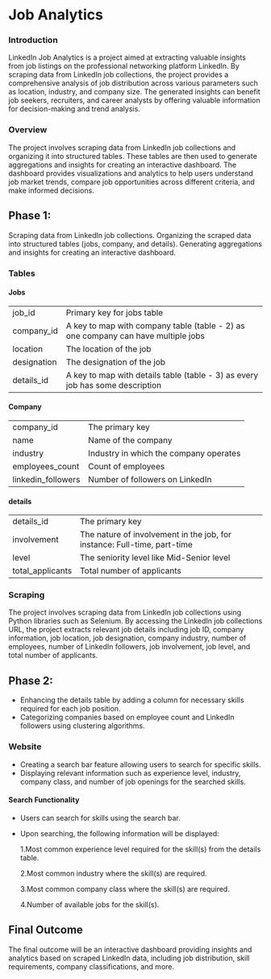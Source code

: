 # Job Analytics 

### Introduction

LinkedIn Job Analytics is a project aimed at extracting valuable insights from job listings on the professional networking platform LinkedIn. By scraping data from LinkedIn job collections, the project provides a comprehensive analysis of job distribution across various parameters such as location, industry, and company size. The generated insights can benefit job seekers, recruiters, and career analysts by offering valuable information for decision-making and trend analysis.

### Overview

The project involves scraping data from LinkedIn job collections and organizing it into structured tables. These tables are then used to generate aggregations and insights for creating an interactive dashboard. The dashboard provides visualizations and analytics to help users understand job market trends, compare job opportunities across different criteria, and make informed decisions.

## Phase 1:

Scraping data from LinkedIn job collections.
Organizing the scraped data into structured tables (jobs, company, and details).
Generating aggregations and insights for creating an interactive dashboard.

### Tables

#### Jobs

|   |   |
| ------------ | ------------ |
| job_id  | Primary key for jobs table  |
|  company_id |  A key to map with company table (table - 2) as one company can have multiple jobs  |
|  location |   The location of the job |
| designation  |  The designation of the job |
| details_id  | A key to map with details table (table - 3) as every job has some description  |

#### Company
|   |   |
| ------------ | ------------ |
|  company_id |  The primary key |
|  name |  Name of the company |
| industry  |   Industry in which the company operates |
|  employees_count |  Count of employees |
| linkedin_followers  | Number of followers on LinkedIn  |

#### details
|   |   |
| ------------ | ------------ |
|  details_id |  The primary key |
|  involvement |  The nature of involvement in the job, for instance: Full-time, part-time  |
| level  |  The seniority level like Mid-Senior level |
| total_applicants  |  Total number of applicants |

### Scraping 
The project involves scraping data from LinkedIn job collections using Python libraries such as Selenium. By accessing the LinkedIn job collections URL, the project extracts relevant job details including job ID, company information, job location, job designation, company industry, number of employees, number of LinkedIn followers, job involvement, job level, and total number of applicants.


## Phase 2: 

- Enhancing the details table by adding a column for necessary skills required for each job 
   position.
- Categorizing companies based on employee count and LinkedIn followers using clustering 
  algorithms.

### Website
- Creating a search bar feature allowing users to search for specific skills.
- Displaying relevant information such as experience level, industry, company class, and number 
  of job openings for the searched skills.
#### Search Functionality
- Users can search for skills using the search bar.
- Upon searching, the following information will be displayed:

  1.Most common experience level required for the skill(s) from the details table.
  
  2.Most common industry where the skill(s) are required.
  
  3.Most common company class where the skill(s) are required.
  
  4.Number of available jobs for the skill(s).

## Final Outcome

The final outcome will be an interactive dashboard providing insights and analytics based on scraped LinkedIn data, including job distribution, skill requirements, company classifications, and more.
